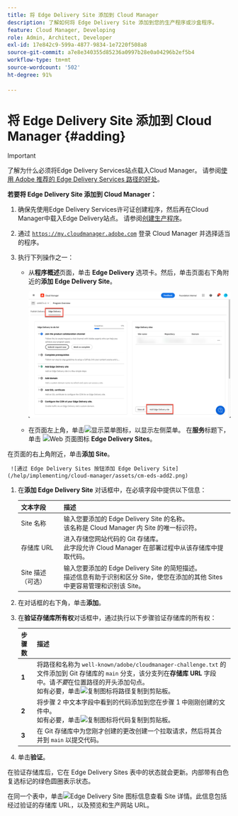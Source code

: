 ```yaml
---
title: 将 Edge Delivery Site 添加到 Cloud Manager
description: 了解如何将 Edge Delivery Site 添加到您的生产程序或沙盒程序。
feature: Cloud Manager, Developing
role: Admin, Architect, Developer
exl-id: 17e842c9-599a-4877-9834-1e7220f508a8
source-git-commit: a7e8e340355d85236a0997b28e0a04296b2ef5b4
workflow-type: tm+mt
source-wordcount: '502'
ht-degree: 91%

---
```


# 将 Edge Delivery Site 添加到 Cloud Manager {#adding}

>[!IMPORTANT]
>
>了解为什么必须将Edge Delivery Services站点载入Cloud Manager。
>请参阅[使用 Adobe 推荐的 Edge Delivery Services 路径的好处](/help/implementing/cloud-manager/edge-delivery/introduction-to-edge-delivery-services.md#recommended-path-eds)。

**若要将 Edge Delivery Site 添加到 Cloud Manager：**

1. 确保先使用Edge Delivery Services许可证创建程序，然后再在Cloud Manager中载入Edge Delivery站点。
请参阅[创建生产程序](/help/implementing/cloud-manager/getting-access-to-aem-in-cloud/creating-production-programs.md)。
1. 通过 [`https://my.cloudmanager.adobe.com`](https://my.cloudmanager.adobe.com/) 登录 Cloud Manager 并选择适当的程序。
1. 执行下列操作之一：

   * 从&#x200B;**程序概述**&#x200B;页面，单击 **Edge Delivery** 选项卡。然后，单击页面右下角附近的&#x200B;**添加 Edge Delivery Site**。

     ![从 Edge Delivery 选项卡添加 Edge Delivery Site](/help/implementing/cloud-manager/assets/cm-eds-add1.png)

   * 在页面左上角，单击![显示菜单图标](https://spectrum.adobe.com/static/icons/workflow_18/Smock_ShowMenu_18_N.svg)，以显示左侧菜单。
在&#x200B;**服务**&#x200B;标题下，单击 ![Web 页面图标](https://spectrum.adobe.com/static/icons/workflow_18/Smock_WebPages_18_N.svg) **Edge Delivery Sites**。

在页面的右上角附近，单击&#x200B;**添加 Site**。

     ![通过 Edge Delivery Sites 按钮添加 Edge Delivery Site](/help/implementing/cloud-manager/assets/cm-eds-add2.png)

1. 在&#x200B;**添加 Edge Delivery Site** 对话框中，在必填字段中提供以下信息：

   | 文本字段 | 描述 |
   | - | --- |
   | Site 名称 | 输入您要添加的 Edge Delivery Site 的名称。<br>该名称是 Cloud Manager 内 Site 的唯一标识符。 |
   | 存储库 URL | 进入存储您网站代码的 Git 存储库。<br>此字段允许 Cloud Manager 在部署过程中从该存储库中提取代码。 |
   | Site 描述（可选） | 输入您要添加的 Edge Delivery Site 的简短描述。<br>描述信息有助于识别和区分 Site，使您在添加的其他 Sites 中更容易管理和识别该 Site。 |

1. 在对话框的右下角，单击&#x200B;**添加**。

1. 在&#x200B;**验证存储库所有权**&#x200B;对话框中，通过执行以下步骤验证存储库的所有权：

   | 步骤数 | 描述 |
   | - | - |
   | **1** | 将路径和名称为 `well-known/adobe/cloudmanager-challenge.txt` 的文件添加到 Git 存储库的 `main` 分支，该分支列在&#x200B;**存储库 URL** 字段中。请&#x200B;*不要*&#x200B;在位置路径的开头添加句点。<br>如有必要，单击![复制图标](https://spectrum.adobe.com/static/icons/workflow_18/Smock_Copy_18_N.svg)将路径复制到剪贴板。 |
   | **2** | 将步骤 2 中文本字段中看到的代码添加到您在步骤 1 中刚刚创建的文件中。<br>如有必要，单击![复制图标](https://spectrum.adobe.com/static/icons/workflow_18/Smock_Copy_18_N.svg)将代码复制到剪贴板。 |
   | **3** | 在 Git 存储库中为您刚才创建的更改创建一个拉取请求，然后将其合并到 `main` 以提交代码。 |

1. 单击&#x200B;**验证**。

在验证存储库后，它在 Edge Delivery Sites 表中的状态就会更新。内部带有白色复选标记的绿色圆圈表示状态。

在同一个表中，单击![Edge Delivery Site 图标信息](https://spectrum.adobe.com/static/icons/workflow_18/Smock_InfoOutline_18_N.svg)查看 Site 详情。此信息包括经过验证的存储库 URL，以及预览和生产网站 URL。
